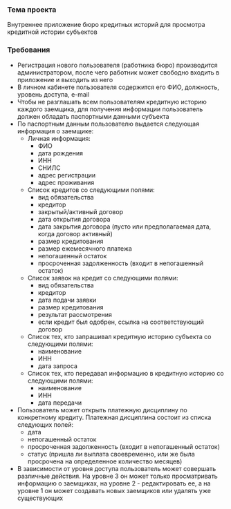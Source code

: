 ### Тема проекта
Внутреннее приложение бюро кредитных историй для просмотра кредитной истории субъектов
### Требования
- Регистрация нового пользователя (работника бюро) производится администратором, после чего работник может свободно входить в приложение и выходить из него
- В личном кабинете пользователя содержится его ФИО, должность, уровень доступа, e-mail
- Чтобы не разглашать всем пользователям кредитную историю каждого заемщика, для получения информации пользователь должен обладать паспортными данными субъекта
- По паспортным данным пользователю выдается следующая информация о заемщике:
    - Личная информация:
        - ФИО
        - дата рождения
        - ИНН
        - СНИЛС
        - адрес регистрации
        - адрес проживания
    - Список кредитов со следующими полями:
        - вид обязательства
        - кредитор
        - закрытый/активный договор
        - дата открытия договора
        - дата закрытия договора (пусто или предполагаемая дата, когда договор активный)
        - размер кредитования
        - размер ежемесячного платежа
        - непогашенный остаток
        - просроченная задолженность (входит в непогашенный остаток)
    - Список заявок на кредит со следующими полями:
        - вид обязательства
        - кредитор
        - дата подачи заявки
        - размер кредитования
        - результат рассмотрения
        - если кредит был одобрен, ссылка на соответствующий договор
    - Список тех, кто запрашивал кредитную историю субъекта со следующими полями:
        - наименование
        - ИНН
        - дата запроса
    - Список тех, кто передавал информацию в кредитную историю со следующими полями:
        - наименование
        - ИНН
        - дата передачи
- Пользователь может открыть платежную дисциплину по конкретному кредиту. Платежная дисциплина состоит из списка следующих полей:
    - дата
    - непогашенный остаток
    - просроченная задолженность (входит в непогашенный остаток)
    - статус (пришла ли выплата своевременно, или же была просрочена на определенное количество месяцев)
- В зависимости от уровня доступа пользователь может совершать различные действия. На уровне 3 он может только просматривать информацию о заемщиках, на уровне 2 - редактировать ее, а на уровне 1 он может создавать новых заемщиков или удалять уже существующих
